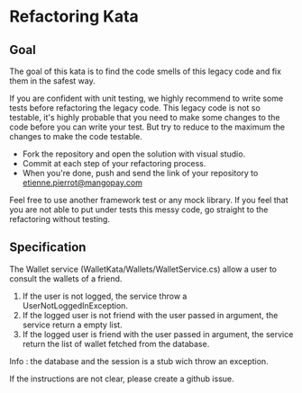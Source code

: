 # Refactoring Kata

## Goal
The goal of this kata is to find the code smells of this legacy code and fix them in the safest way.

If you are confident with unit testing, we highly recommend to write some tests before refactoring the legacy code. 
This legacy code is not so testable, it's highly probable that you need to make some changes to the code before you can write your test. 
But try to reduce to the maximum the changes to make the code testable.

* Fork the repository and open the solution with visual studio.
* Commit at each step of your refactoring process.
* When you're done, push and send the link of your repository to etienne.pierrot@mangopay.com

Feel free to use another framework test or any mock library.
If you feel that you are not able to put under tests this messy code, go straight to the refactoring without testing.

## Specification
The Wallet service (WalletKata/Wallets/WalletService.cs) allow a user to consult the wallets of a friend.

1. If the user is not logged, the service throw a UserNotLoggedInException.
2. If the logged user is not friend with the user passed in argument, the service return a empty list.
3. If the logged user is friend with the user passed in argument, the service return the list of wallet fetched from the database.

Info : the database and the session is a stub wich throw an exception.

If the instructions are not clear, please create a github issue.

